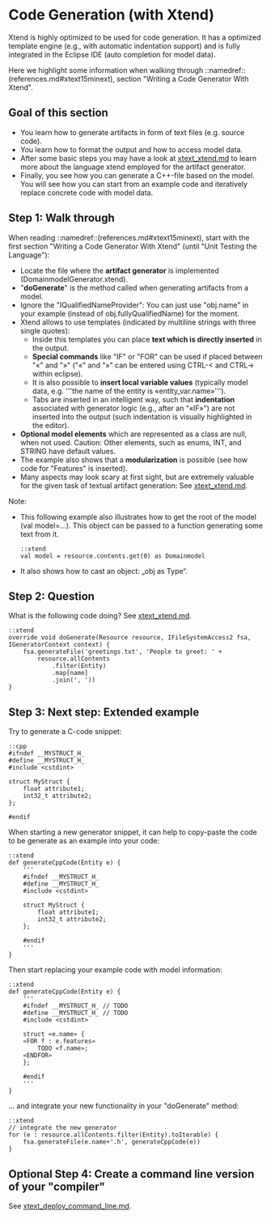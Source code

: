 # Code Generation (with Xtend)

Xtend is highly optimized to be used
for code generation. It has a optimized template engine (e.g., with
automatic indentation support) and
is fully integrated in the Eclipse IDE (auto completion
for model data).

Here we highlight some information when walking through
::namedref::(references.md#xtext15minext), 
section "Writing a Code Generator With Xtend".

## Goal of this section

 * You learn how to generate artifacts in form of text files (e.g. source code).
 * You learn how to format the output and how to access model data.
 * After some basic steps you may have a look at 
    [xtext_xtend.md](xtext_xtend.md) to learn more about the language xtend 
    employed for the artifact generator.
 * Finally, you see how you can generate a C++-file based on the model. You
   will see how you can start from an example code and iteratively replace
   concrete code with model data.

## Step 1: Walk through

When reading ::namedref::(references.md#xtext15minext), start with the
first section "Writing a Code Generator With Xtend" (until 
"Unit Testing the Language"): 

  * Locate the file where the **artifact generator** is implemented 
    (DomainmodelGenerator.xtend).
  * "**doGenerate**" is the method called when generating artifacts from a model.
  * Ignore the "IQualifiedNameProvider": You can just use "obj.name" in your 
    example (instead of obj.fullyQualifiedName) for the moment.
  * Xtend allows to use templates (indicated by multiline strings with
    three single quotes): 
    * Inside this templates you can place **text which 
      is directly inserted** in the output. 
    * **Special commands** like "IF" or "FOR" can be used if placed between 
      "«" and "»" 
      ("«" and "»" can be entered using CTRL-< and CTRL-> within eclipse).
    * It is also possible to **insert local variable values** (typically model 
      data, e.g. '''the name of the entity is «entity_var.name»''').
    * Tabs are inserted in an intelligent way, such that **indentation** associated
      with generator logic (e.g., after an "«IF»") are not inserted into the
      output (such indentation is visually highlighted in the editor).
  * **Optional model elements** which are represented as a class are null, when
    not used. Caution: Other elements, such as enums, INT, and STRING have
    default values.
  * The example also shows that a **modularization** is possible (see how 
    code for "Features" is inserted).
  * Many aspects may look scary at first sight, but are extremely valuable 
    for the given task of textual artifact generation: 
    See [xtext_xtend.md](xtext_xtend.md).

Note:

  * This following example also illustrates how to get the
    root of the model (val model=...). This object can be passed to
    a function generating some text from it.
    
        ::xtend
        val model = resource.contents.get(0) as Domainmodel
    
  * It also shows how to cast an object: „obj as Type“.

## Step 2: Question

What is the following code doing? See [xtext_xtend.md](xtext_xtend.md).

    ::xtend
	override void doGenerate(Resource resource, IFileSystemAccess2 fsa, IGeneratorContext context) {
		fsa.generateFile('greetings.txt', 'People to greet: ' + 
			resource.allContents
				.filter(Entity)
				.map[name]
				.join(', '))
	}

## Step 3: Next step: Extended example

Try to generate a C-code snippet:

    ::cpp
    #ifndef __MYSTRUCT_H_
    #define __MYSTRUCT_H_
    #include <cstdint>

    struct MyStruct {
        float attribute1;
        int32_t attribute2;
    };
    
    #endif

When starting a new generator snippet, it can help to copy-paste
the code to be generate as an example into your code:

    ::xtend
    def generateCppCode(Entity e) {
        '''
        #ifndef __MYSTRUCT_H_
        #define __MYSTRUCT_H_
        #include <cstdint>
    
        struct MyStruct {
            float attribute1;
            int32_t attribute2;
        };
        
        #endif
        '''
    }  
    
Then start replacing your example code with model information:  


    ::xtend
    def generateCppCode(Entity e) {
        '''
        #ifndef __MYSTRUCT_H_ // TODO
        #define __MYSTRUCT_H_ // TODO
        #include <cstdint>
    
        struct «e.name» {
		«FOR f : e.features»
			TODO «f.name»;
		«ENDFOR»
        };
        
        #endif
        '''
    }  
    

... and integrate
your new functionality in your "doGenerate" method:

    ::xtend
    // integrate the new generator
    for (e : resource.allContents.filter(Entity).toIterable) {
        fsa.generateFile(e.name+'.h', generateCppCode(e))
    }

## Optional Step 4: Create a command line version of your "compiler"

See [xtext_deploy_command_line.md](xtext_deploy_command_line.md).
